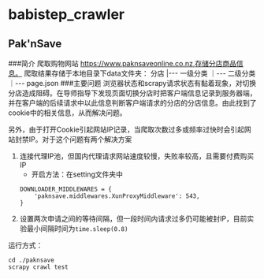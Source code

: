 # babistep_crawler

## Pak'nSave
###简介
爬取购物网站 https://www.paknsaveonline.co.nz,存储分店商品信息。
爬取结果存储于本地目录下data文件夹：
分店
 |--- 一级分类
         ｜--- 二级分类
                 ｜--- page.json
###主要问题
浏览器状态和scrapy请求状态有黏着现象，对切换分店造成阻碍。在导师指导下发现页面切换分店时把客户端信息记录到服务器端，并在客户端的后续请求中以此信息判断客户端请求的分店的分店信息。由此找到了cookie中的相关信息，从而解决问题。

另外，由于打开Cookie引起网站IP记录，当爬取次数过多或频率过快时会引起网站封禁IP。对于这个问题有两个解决方案
1. 连接代理IP池，但国内代理请求网站速度较慢，失败率较高，且需要付费购买IP
    - 开启方法：在setting文件夹中 
    ```
   DOWNLOADER_MIDDLEWARES = {
        'paknsave.middlewares.XunProxyMiddleware': 543,
    }
   ```
2. 设置两次申请之间的等待间隔，但一段时间内请求过多仍可能被封IP，目前实验最小间隔时间为`time.sleep(0.8)`
                 

运行方式：
```
cd ./paknsave
scrapy crawl test
```

